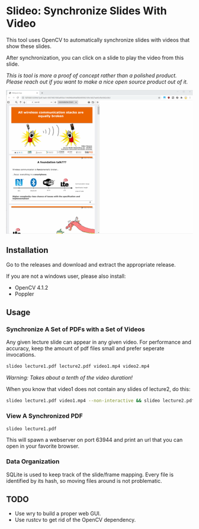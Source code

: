 # Slideo: Synchronize Slides With Video

This tool uses OpenCV to automatically synchronize slides with videos that show these slides.

After synchronization, you can click on a slide to play the video from this slide.

_This is tool is more a proof of concept rather than a polished product. Please reach out if you want to make a nice open source product out of it._

![](./docs/demo.gif)

## Installation

Go to the releases and download and extract the appropriate release.

If you are not a windows user, please also install:

-   OpenCV 4.1.2
-   Poppler

## Usage

### Synchronize A Set of PDFs with a Set of Videos

Any given lecture slide can appear in any given video.
For performance and accuracy, keep the amount of pdf files small and prefer seperate invocations.

```sh
slideo lecture1.pdf lecture2.pdf video1.mp4 video2.mp4
```

_Warning: Takes about a tenth of the video duration!_

When you know that video1 does not contain any slides of lecture2, do this:

```sh
slideo lecture1.pdf video1.mp4 --non-interactive && slideo lecture2.pdf video2.mp4 --non-interactive
```

### View A Synchronized PDF

```
slideo lecture1.pdf
```

This will spawn a webserver on port 63944 and print an url that you can open in your favorite browser.

### Data Organization

SQLite is used to keep track of the slide/frame mapping.
Every file is identified by its hash, so moving files around is not problematic.

## TODO

-   Use wry to build a proper web GUI.
-   Use rustcv to get rid of the OpenCV dependency.
